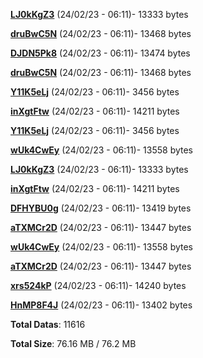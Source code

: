 [**LJ0kKgZ3**](/data/LJ0kKgZ3.txt) (24/02/23 - 06:11)- 13333 bytes

[**druBwC5N**](/data/druBwC5N.txt) (24/02/23 - 06:11)- 13468 bytes

[**DJDN5Pk8**](/data/DJDN5Pk8.txt) (24/02/23 - 06:11)- 13474 bytes

[**druBwC5N**](/data/druBwC5N.txt) (24/02/23 - 06:11)- 13468 bytes

[**Y11K5eLj**](/data/Y11K5eLj.txt) (24/02/23 - 06:11)- 3456 bytes

[**inXgtFtw**](/data/inXgtFtw.txt) (24/02/23 - 06:11)- 14211 bytes

[**Y11K5eLj**](/data/Y11K5eLj.txt) (24/02/23 - 06:11)- 3456 bytes

[**wUk4CwEy**](/data/wUk4CwEy.txt) (24/02/23 - 06:11)- 13558 bytes

[**LJ0kKgZ3**](/data/LJ0kKgZ3.txt) (24/02/23 - 06:11)- 13333 bytes

[**inXgtFtw**](/data/inXgtFtw.txt) (24/02/23 - 06:11)- 14211 bytes

[**DFHYBU0g**](/data/DFHYBU0g.txt) (24/02/23 - 06:11)- 13419 bytes

[**aTXMCr2D**](/data/aTXMCr2D.txt) (24/02/23 - 06:11)- 13447 bytes

[**wUk4CwEy**](/data/wUk4CwEy.txt) (24/02/23 - 06:11)- 13558 bytes

[**aTXMCr2D**](/data/aTXMCr2D.txt) (24/02/23 - 06:11)- 13447 bytes

[**xrs524kP**](/data/xrs524kP.txt) (24/02/23 - 06:11)- 14240 bytes

[**HnMP8F4J**](/data/HnMP8F4J.txt) (24/02/23 - 06:11)- 13402 bytes

**Total Datas**: 11616

**Total Size**: 76.16 MB / 76.2 MB